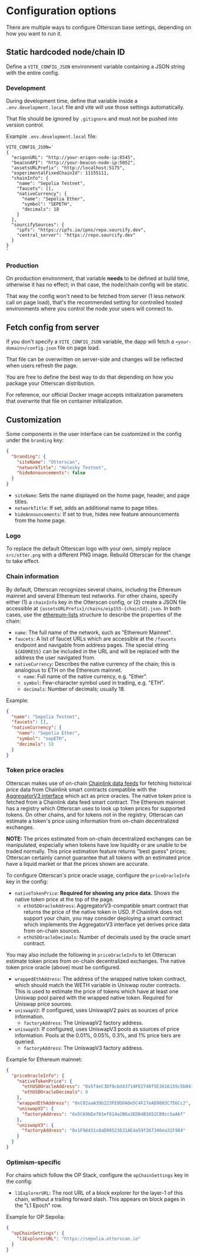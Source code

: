 # Configuration options

There are multiple ways to configure Otterscan base settings, depending on how you want to run it.

## Static hardcoded node/chain ID

Define a `VITE_CONFIG_JSON` environment variable containing a JSON string with the entire config.

### Development

During development time, define that variable inside a `.env.development.local` file and vite will use those settings automatically.

That file should be ignored by `.gitignore` and must not be pushed into version control.

Example `.env.development.local` file:

```
VITE_CONFIG_JSON='
{
  "erigonURL": "http://your-erigon-node-ip:8545",
  "beaconAPI": "http://your-beacon-node-ip:5052",
  "assetsURLPrefix": "http://localhost:5175",
  "experimentalFixedChainId": 11155111,
  "chainInfo": {
    "name": "Sepolia Testnet",
    "faucets": [],
    "nativeCurrency": {
      "name": "Sepolia Ether",
      "symbol": "SEPETH",
      "decimals": 18
    }
  },
  "sourcifySources": {
    "ipfs": "https://ipfs.io/ipns/repo.sourcify.dev",
    "central_server": "https://repo.sourcify.dev"
  }
}
'
```

### Production

On production environment, that variable __needs__ to be defined at build time, otherwise it has no effect; in that case, the node/chain config will be static.

That way the config won't need to be fetched from server (1 less network call on page load), that's the recommended setting for controlled hosted environments where you control the node your users will connect to.

## Fetch config from server

If you don't specify a `VITE_CONFIG_JSON` variable, the dapp will fetch a `<your-domain>/config.json` file on page load.

That file can be overwritten on server-side and changes will be reflected when users refresh the page.

You are free to define the best way to do that depending on how you package your Otterscan distribution.

For reference, our official Docker image accepts initialization parameters that overwrite that file on container initialization.

## Customization

Some components in the user interface can be customized in the config under the `branding` key:

```json
{
  "branding": {
    "siteName": "Otterscan",
    "networkTitle": "Holesky Testnet",
    "hideAnnouncements": false
  }
}
```

* `siteName`: Sets the name displayed on the home page, header, and page titles.
* `networkTitle`: If set, adds an additional name to page titles.
* `hideAnnouncements`: If set to true, hides new feature announcements from the home page.

### Logo

To replace the default Otterscan logo with your own, simply replace `src/otter.png` with a different PNG image. Rebuild Otterscan for the change to take effect.

### Chain information

By default, Otterscan recognizes several chains, including the Ethereum mainnet and several Ethereum test networks. For other chains, specify either (1) a `chainInfo` key in the Otterscan config, or (2) create a JSON file accessible at `{assetsURLPrefix}/chains/eip155-{chainId}.json`. In both cases, use the [ethereum-lists](https://github.com/ethereum-lists/chains) structure to describe the properties of the chain:

* `name`: The full name of the network, such as "Ethereum Mainnet".
* `faucets`: A list of faucet URLs which are accessible at the `/faucets` endpoint and navigable from address pages. The special string `${ADDRESS}` can be included in the URL and will be replaced with the address the user navigated from.
* `nativeCurrency`: Describes the native currency of the chain; this is analogous to ETH on the Ethereum mainnet.
  * `name`: Full name of the native currency, e.g. "Ether".
  * `symbol`: Few-character symbol used in trading, e.g. "ETH".
  * `decimals`: Number of decimals; usually 18.

Example:
```json
{
  "name": "Sepolia Testnet",
  "faucets": [],
  "nativeCurrency": {
    "name": "Sepolia Ether",
    "symbol": "sepETH",
    "decimals": 18
  }
}
```

### Token price oracles

Otterscan makes use of on-chain [Chainlink data feeds](https://docs.chain.link/data-feeds/price-feeds) for fetching historical price data from Chainlink smart contracts compatible with the [AggregatorV3 interface](https://docs.chain.link/data-feeds/api-reference) which act as price oracles. The native token price is fetched from a Chainlink data feed smart contract. The Ethereum mainnet has a registry which Otterscan uses to look up token prices for supported tokens. On other chains, and for tokens not in the registry, Otterscan can estimate a token's price using information from on-chain decentralized exchanges.

**NOTE:** The prices estimated from on-chain decentralized exchanges can be manipulated, especially when tokens have low liquidity or are unable to be traded normally. This price estimation feature returns "best guess" prices; Otterscan certainly cannot guarantee that all tokens with an estimated price have a liquid market or that the prices shown are accurate.

To configure Otterscan's price oracle usage, configure the `priceOracleInfo` key in the config:
* `nativeTokenPrice`: **Required for showing any price data.** Shows the native token price at the top of the page.
  * `ethUSDOracleAddress`: AggregatorV3-compatible smart contract that returns the price of the native token in USD. If Chainlink does not support your chain, you may consider deploying a smart contract which implements the AggregatorV3 interface yet derives price data from on-chain sources.
  * `ethUSDOracleDecimals`: Number of decimals used by the oracle smart contract.

You may also include the following in `priceOracleInfo` to let Otterscan estimate token prices from on-chain decentralized exchanges. The native token price oracle (above) must be configured.
* `wrappedEthAddress`: The address of the wrapped native token contract, which should match the WETH variable in Uniswap router contracts. This is used to estimate the price of tokens which have at least one Uniswap pool paired with the wrapped native token. Required for Uniswap price sources.
* `uniswapV2`: If configured, uses UniswapV2 pairs as sources of price information.
  * `factoryAddress`: The UniswapV2 factory address.
* `uniswapV3`: If configured, uses UniswapV3 pools as sources of price information. Pools at the 0.01%, 0.05%, 0.3%, and 1% price tiers are queried.
  * `factoryAddress`: The UniswapV3 factory address.

Example for Ethereum mainnet:
```json
{
  "priceOracleInfo": {
    "nativeTokenPrice": {
      "ethUSDOracleAddress": "0x5f4eC3Df9cbd43714FE2740f5E3616155c5b8419",
      "ethUSDOracleDecimals": 8
    },
    "wrappedEthAddress": "0xC02aaA39b223FE8D0A0e5C4F27eAD9083C756Cc2",
    "uniswapV2": {
      "factoryAddress": "0x5C69bEe701ef814a2B6a3EDD4B1652CB9cc5aA6f"
    },
    "uniswapV3": {
      "factoryAddress": "0x1F98431c8aD98523631AE4a59f267346ea31F984"
    }
  }
}
```

### Optimism-specific

For chains which follow the OP Stack, configure the `opChainSettings` key in the config:
* `l1ExplorerURL`: The root URL of a block explorer for the layer-1 of this chain, without a trailing forward slash. This appears on block pages in the "L1 Epoch" row.

Example for OP Sepolia:
```json
{
  "opChainSettings": {
    "l1ExplorerURL": "https://sepolia.otterscan.io"
  }
}
```
